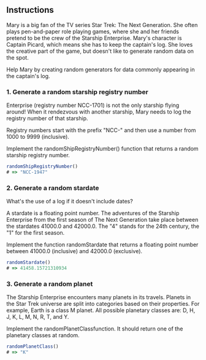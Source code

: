 ## Instructions

Mary is a big fan of the TV series Star Trek: The Next Generation. She often plays pen-and-paper role playing games, where she and her friends pretend to be the crew of the Starship Enterprise. Mary's character is Captain Picard, which means she has to keep the captain's log. She loves the creative part of the game, but doesn't like to generate random data on the spot.

Help Mary by creating random generators for data commonly appearing in the captain's log.
### 1. Generate a random starship registry number

Enterprise (registry number NCC-1701) is not the only starship flying around! When it rendezvous with another starship, Mary needs to log the registry number of that starship.

Registry numbers start with the prefix "NCC-" and then use a number from 1000 to 9999 (inclusive).

Implement the randomShipRegistryNumber() function that returns a random starship registry number.
```javascript
randomShipRegistryNumber()
# => "NCC-1947"
```
### 2. Generate a random stardate

What's the use of a log if it doesn't include dates?

A stardate is a floating point number. The adventures of the Starship Enterprise from the first season of The Next Generation take place between the stardates 41000.0 and 42000.0. The "4" stands for the 24th century, the "1" for the first season.

Implement the function randomStardate that returns a floating point number between 41000.0 (inclusive) and 42000.0 (exclusive).

```javascript
randomStardate()
# => 41458.15721310934
```
### 3. Generate a random planet

The Starship Enterprise encounters many planets in its travels. Planets in the Star Trek universe are split into categories based on their properties. For example, Earth is a class M planet. All possible planetary classes are: D, H, J, K, L, M, N, R, T, and Y.

Implement the randomPlanetClassfunction. It should return one of the planetary classes at random.
```javascript
randomPlanetClass()
# => "K"
```
